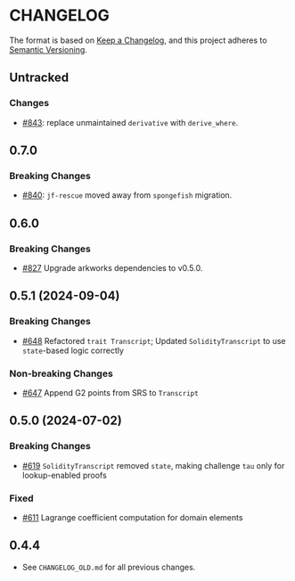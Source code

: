 # CHANGELOG

The format is based on [Keep a Changelog](https://keepachangelog.com/en/1.0.0/),
and this project adheres to [Semantic Versioning](https://semver.org/spec/v2.0.0.html).

## Untracked

### Changes

- [#843](https://github.com/EspressoSystems/jellyfish/pull/843): replace unmaintained `derivative` with `derive_where`.

## 0.7.0

### Breaking Changes

- [#840](https://github.com/EspressoSystems/jellyfish/pull/840): `jf-rescue` moved away from `spongefish` migration.

## 0.6.0

### Breaking Changes

- [#827](https://github.com/EspressoSystems/jellyfish/pull/827) Upgrade arkworks dependencies to v0.5.0.

## 0.5.1 (2024-09-04)

### Breaking Changes

- [#648](https://github.com/EspressoSystems/jellyfish/pull/648) Refactored `trait Transcript`; Updated `SolidityTranscript` to use `state`-based logic correctly

### Non-breaking Changes

- [#647](https://github.com/EspressoSystems/jellyfish/pull/647) Append G2 points from SRS to `Transcript`


## 0.5.0 (2024-07-02)

### Breaking Changes

- [#619](https://github.com/EspressoSystems/jellyfish/pull/619) `SolidityTranscript` removed `state`, making challenge `tau` only for lookup-enabled proofs

### Fixed

- [#611](https://github.com/EspressoSystems/jellyfish/pull/611) Lagrange coefficient computation for domain elements

## 0.4.4

- See `CHANGELOG_OLD.md` for all previous changes.
